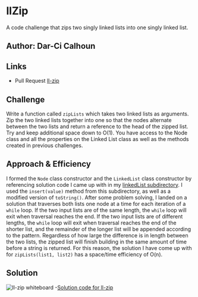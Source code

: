 # llZip

A code challenge that zips two singly linked lists into one singly linked list.

## Author: Dar-Ci Calhoun

## Links

- Pull Request [ll-zip](https://github.com/dcalhoun286/data-structures-and-algorithms/pull/34)

<!-- Short summary or background information -->

## Challenge

Write a function called `zipLists` which takes two linked lists as arguments. Zip the two linked lists together into one so that the nodes alternate between the two lists and return a reference to the head of the zipped list. Try and keep additional space down to O(1). You have access to the Node class and all the properties on the Linked List class as well as the methods created in previous challenges.

## Approach & Efficiency
<!-- What approach did you take? Why? What is the Big O space/time for this approach? -->

I formed the `Node` class constructor and the `LinkedList` class constructor by referencing solution code I came up with in my [linkedList subdirectory](../../data-structures/linkedList). I used the `insert(value)` method from this subdirectory, as well as a modified version of `toString()`. After some problem solving, I landed on a solution that traverses both lists one node at a time for each iteration of a `while` loop. If the two input lists are of the same length, the `while` loop will exit when traversal reaches the end. If the two input lists are of different lengths, the `while` loop will exit when traversal reaches the end of the shorter list, and the remainder of the longer list will be appended according to the pattern. Regardless of how large the difference is in length between the two lists, the zipped list will finish building in the same amount of time before a string is returned. For this reason, the solution I have come up with for `zipLists(list1, list2)` has a space/time efficiency of O(n).

## Solution
<!-- Embedded whiteboard image -->
![ll-zip whiteboard]()
-[Solution code for ll-zip](lib/ll-zip.js)
